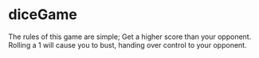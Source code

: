 # diceGame
The rules of this game are simple;
Get a higher score than your opponent. 
Rolling a 1 will cause you to bust, handing over control to your opponent.
